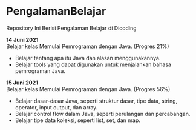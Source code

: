 # PengalamanBelajar  
Repository Ini Berisi Pengalaman Belajar di Dicoding

**14 Juni 2021**  
Belajar kelas Memulai Pemrograman dengan Java. (Progres 21%)  
  * Belajar tentang apa itu Java dan alasan menggunakannya.  
  * Belajar tools yang dapat digunakan untuk menjalankan bahasa pemrograman Java.

**15 Juni 2021**  
Belajar kelas Memulai Pemrograman dengan Java. (Progres 56%)  
  * Belajar dasar-dasar Java, seperti struktur dasar, tipe data, string, operator, input output, dan array.  
  * Belajar control flow dalam Java, seperti perulangan dan percabangan.  
  * Belajar tipe data koleksi, seperti list, set, dan map.

